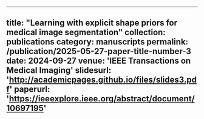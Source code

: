 
---
title: "Learning with explicit shape priors for medical image segmentation"
collection: publications
category: manuscripts
permalink: /publication/2025-05-27-paper-title-number-3
date: 2024-09-27
venue: 'IEEE Transactions on Medical Imaging'
slidesurl: 'http://academicpages.github.io/files/slides3.pdf'
paperurl: 'https://ieeexplore.ieee.org/abstract/document/10697195'
---
